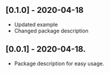 ## [0.1.0] - 2020-04-18
* Updated example
* Changed package description

## [0.0.1] - 2020-04-18.

* Package description for easy usage.
